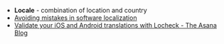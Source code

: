 - **Locale** - combination of location and country
- [Avoiding mistakes in software localization](Avoiding%20mistakes%20in%20software%20localization.md)
- [Validate your iOS and Android translations with Locheck - The Asana Blog](https://blog.asana.com/2021/09/locheck-open-source/)